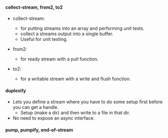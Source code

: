 #### collect-stream, from2, to2
* collect-stream:
  * for putting streams into an array and performing unit tests.
  * collect a streams output into a single buffer.
  * Useful for unit testing.

* from2:
  * for ready stream with a pull function.

* to2:
  * for a writable stream with a write and flush function.

#### duplexify
* Lets you define a stream where you have to do some setup first before you can get a handle.
  * Setup (make a dir) and then write to a file in that dir.
* No need to expose an async interface.

#### pump, pumpify, end-of-stream
